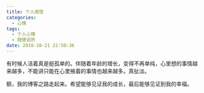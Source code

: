 ```yaml
---
title: 个人感悟
categories:
  - 心情
tags:
  - 个人心情
  - 随便说所
date: 2018-10-21 22:50:36
---
```


有时候人活着真是挺孤单的。伴随着年龄的增长，变得不再单纯，心里想的事情越来越多，不能讲只能在心里掖着的事情也越来越多。真扯淡。

额，我的博客之路走起来。希望能够见证我的成长，最后能够见证到我的幸福。
